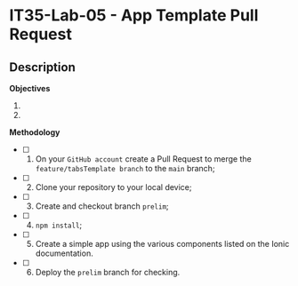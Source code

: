 # IT35-Lab-05 - App Template Pull Request
## Description

**Objectives**


1.  
2.  

**Methodology**

 - [ ] 1. On your `GitHub account` create a Pull Request to merge the `feature/tabsTemplate branch` to the `main` branch;

 - [ ] 2. Clone your repository to your local device;

 - [ ] 3. Create and checkout branch `prelim`;

 - [ ] 4. `npm install`;
      
 - [ ] 5. Create a simple app using the various components listed on the Ionic documentation.

 - [ ] 6. Deploy the `prelim` branch for checking.
